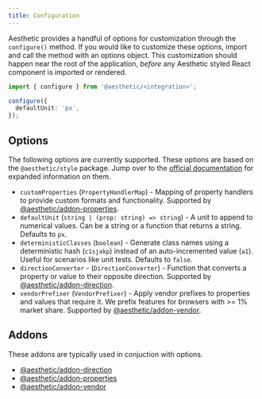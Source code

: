 ```yaml
---
title: Configuration
---
```


Aesthetic provides a handful of options for customization through the `configure()` method. If you
would like to customize these options, import and call the method with an options object. This
customization should happen near the root of the application, _before_ any Aesthetic styled React
component is imported or rendered.

```ts title="setup.ts"
import { configure } from '@aesthetic/<integration>';

configure({
  defaultUnit: 'px',
});
```

## Options

The following options are currently supported. These options are based on the `@aesthetic/style`
package. Jump over to the [official documentation](../../packages/style/options.md) for expanded
information on them.

- `customProperties` (`PropertyHandlerMap`) - Mapping of property handlers to provide custom formats
  and functionality. Supported by
  [@aesthetic/addon-properties](https://www.npmjs.com/package/@aesthetic/addon-properties).
- `defaultUnit` (`string | (prop: string) => string`) - A unit to append to numerical values. Can be
  a string or a function that returns a string. Defaults to `px`.
- `deterministicClasses` (`boolean`) - Generate class names using a deterministic hash (`c1sjakp`)
  instead of an auto-incremented value (`a1`). Useful for scenarios like unit tests. Defaults to
  `false`.
- `directionConverter` - (`DirectionConverter`) - Function that converts a property or value to
  their opposite direction. Supported by
  [@aesthetic/addon-direction](https://www.npmjs.com/package/@aesthetic/addon-direction).
- `vendorPrefixer` (`VendorPrefixer`) - Apply vendor prefixes to properties and values that require
  it. We prefix features for browsers with >= 1% market share. Supported by
  [@aesthetic/addon-vendor](https://www.npmjs.com/package/@aesthetic/addon-vendor).

## Addons

These addons are typically used in conjuction with options.

- [@aesthetic/addon-direction](https://www.npmjs.com/package/@aesthetic/addon-direction)
- [@aesthetic/addon-properties](https://www.npmjs.com/package/@aesthetic/addon-properties)
- [@aesthetic/addon-vendor](https://www.npmjs.com/package/@aesthetic/addon-vendor)
